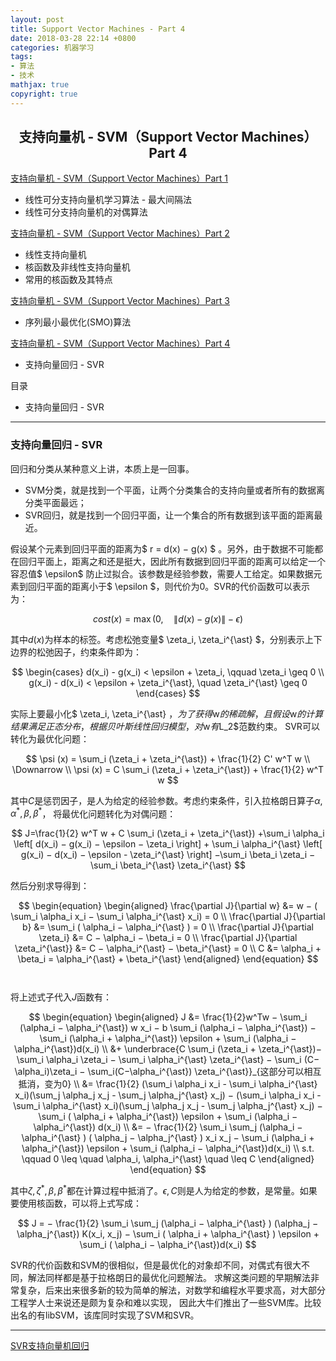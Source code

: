 ```yaml
---
layout: post
title: Support Vector Machines - Part 4
date: 2018-03-28 22:14 +0800
categories: 机器学习
tags:
- 算法
- 技术
mathjax: true
copyright: true
---
```


## <center>支持向量机 - SVM（Support Vector Machines）Part 4</center>

[支持向量机 - SVM（Support Vector Machines）Part 1](/2018/03/svm-1/)
* 线性可分支持向量机学习算法 - 最大间隔法
* 线性可分支持向量机的对偶算法

[支持向量机 - SVM（Support Vector Machines）Part 2](/2018/03/svm-2/)
* 线性支持向量机
* 核函数及非线性支持向量机
* 常用的核函数及其特点

[支持向量机 - SVM（Support Vector Machines）Part 3](/2018/03/svm-3/)
* 序列最小最优化(SMO)算法

[支持向量机 - SVM（Support Vector Machines）Part 4](/2018/03/svm-4/)
* 支持向量回归 - SVR


目录

* 支持向量回归 - SVR


----------

### 支持向量回归 - SVR

回归和分类从某种意义上讲，本质上是一回事。
* SVM分类，就是找到一个平面，让两个分类集合的支持向量或者所有的数据离分类平面最远；
* SVR回归，就是找到一个回归平面，让一个集合的所有数据到该平面的距离最近。

假设某个元素到回归平面的距离为$ r = d(x) − g(x) $ 。另外，由于数据不可能都在回归平面上，距离之和还是挺大，因此所有数据到回归平面的距离可以给定一个容忍值$ \epsilon$ 防止过拟合。该参数是经验参数，需要人工给定。如果数据元素到回归平面的距离小于$ \epsilon $，则代价为0。SVR的代价函数可以表示为：

$$ cost(x) = \max ( 0, \quad \| d(x)-g(x) \| - \epsilon ) $$

其中$d(x)$为样本的标签。考虑松弛变量$ \zeta_i, \zeta_i^{\ast} $，分别表示上下边界的松弛因子，约束条件即为：

$$
\begin{cases}
d(x_i) - g(x_i) < \epsilon + \zeta_i, \qquad \zeta_i \geq 0 \\
g(x_i) - d(x_i) < \epsilon + \zeta_i^{\ast}, \quad \zeta_i^{\ast} \geq 0
\end{cases}
$$

实际上要最小化$ \zeta_i, \zeta_i^{\ast} $，为了获得$w$的稀疏解，且假设$w$的计算结果满足正态分布，根据贝叶斯线性回归模型，对$w$有$L_2$范数约束。
SVR可以转化为最优化问题：

$$
\psi (x) = \sum_i (\zeta_i + \zeta_i^{\ast}) + \frac{1}{2} C' w^T w \\
\Downarrow \\
\psi (x) = C \sum_i (\zeta_i + \zeta_i^{\ast}) + \frac{1}{2} w^T w 
$$

其中$C$是惩罚因子，是人为给定的经验参数。考虑约束条件，引入拉格朗日算子$\alpha, \alpha^{\ast}, \beta, \beta^{\ast}$，
将最优化问题转化为对偶问题：

$$ 
J=\frac{1}{2} w^T w + C \sum_i (\zeta_i + \zeta_i^{\ast}) 
+\sum_i \alpha_i \left[ d(x_i) − g(x_i) − \epsilon − \zeta_i \right] + \sum_i \alpha_i^{\ast} \left[ g(x_i) − d(x_i) − \epsilon - \zeta_i^{\ast} \right]
−\sum_i \beta_i \zeta_i − \sum_i \beta_i^{\ast} \zeta_i^{\ast}
$$

然后分别求导得到：

$$
\begin{equation}
\begin{aligned}
\frac{\partial J}{\partial w} &= w − ( \sum_i \alpha_i x_i − \sum_i \alpha_i^{\ast} x_i) = 0 \\
\frac{\partial J}{\partial b} &= \sum_i ( \alpha_i − \alpha_i^{\ast} ) = 0 \\
\frac{\partial J}{\partial \zeta_i} &= C − \alpha_i − \beta_i = 0 \\
\frac{\partial J}{\partial \zeta_i^{\ast}} &= C − \alpha_i^{\ast} − \beta_i^{\ast} = 0 \\
C &= \alpha_i + \beta_i = \alpha_i^{\ast} + \beta_i^{\ast}
\end{aligned}
\end{equation}
$$　　

将上述式子代入$J$函数有： 

$$
\begin{equation}
\begin{aligned}
J
&= \frac{1}{2}w^Tw − \sum_i (\alpha_i − \alpha_i^{\ast}) w x_i − b \sum_i (\alpha_i − \alpha_i^{\ast}) − \sum_i (\alpha_i + \alpha_i^{\ast}) \epsilon + \sum_i (\alpha_i − \alpha_i^{\ast})d(x_i) \\ 
&+ \underbrace{C \sum_i (\zeta_i + \zeta_i^{\ast})− \sum_i \alpha_i \zeta_i − \sum_i \alpha_i^{\ast} \zeta_i^{\ast} − \sum_i (C−\alpha_i)\zeta_i − \sum_i(C−\alpha_i^{\ast}) \zeta_i^{\ast}}_{这部分可以相互抵消，变为0} \\
&= \frac{1}{2} (\sum_i \alpha_i x_i - \sum_i \alpha_i^{\ast} x_i)(\sum_j \alpha_j x_j - \sum_j \alpha_j^{\ast} x_j) − (\sum_i \alpha_i x_i - \sum_i \alpha_i^{\ast} x_i)(\sum_j \alpha_j x_j - \sum_j \alpha_j^{\ast} x_j) − \sum_i ( \alpha_i + \alpha_i^{\ast}) \epsilon + \sum_i (\alpha_i − \alpha_i^{\ast}) d(x_i) \\
&= − \frac{1}{2} \sum_i \sum_j (\alpha_i − \alpha_i^{\ast} ) ( \alpha_j − \alpha_j^{\ast} ) x_i x_j − \sum_i (\alpha_i + \alpha_i^{\ast}) \epsilon + \sum_i (\alpha_i − \alpha_i^{\ast})d(x_i) \\ 
s.t. \qquad 0 \leq \quad \alpha_i, \alpha_i^{\ast} \quad \leq C
\end{aligned}
\end{equation}
$$

其中$\zeta, \zeta^{\ast}, \beta, \beta^{\ast}$都在计算过程中抵消了。$\epsilon, C$则是人为给定的参数，是常量。如果要使用核函数，可以将上式写成：

$$
J = − \frac{1}{2} \sum_i \sum_j (\alpha_i − \alpha_i^{\ast} ) (\alpha_j − \alpha_j^{\ast}) K(x_i, x_j) − \sum_i ( \alpha_i + \alpha_i^{\ast} ) \epsilon + \sum_i ( \alpha_i − \alpha_i^{\ast})d(x_i)
$$

SVR的代价函数和SVM的很相似，但是最优化的对象却不同，对偶式有很大不同，解法同样都是基于拉格朗日的最优化问题解法。
求解这类问题的早期解法非常复杂，后来出来很多新的较为简单的解法，对数学和编程水平要求高，对大部分工程学人士来说还是颇为复杂和难以实现，
因此大牛们推出了一些SVM库。比较出名的有libSVM，该库同时实现了SVM和SVR。 


---------------

>
[SVR支持向量机回归](https://blog.csdn.net/lpsl1882/article/details/52411987)
>
